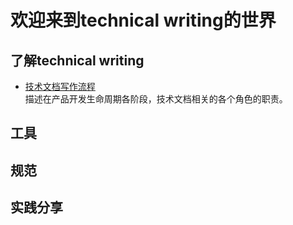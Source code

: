 # 欢迎来到technical writing的世界

## 了解technical writing
- [技术文档写作流程](中文技术文档开发流程/README.md)  
  描述在产品开发生命周期各阶段，技术文档相关的各个角色的职责。

## 工具

## 规范

## 实践分享
